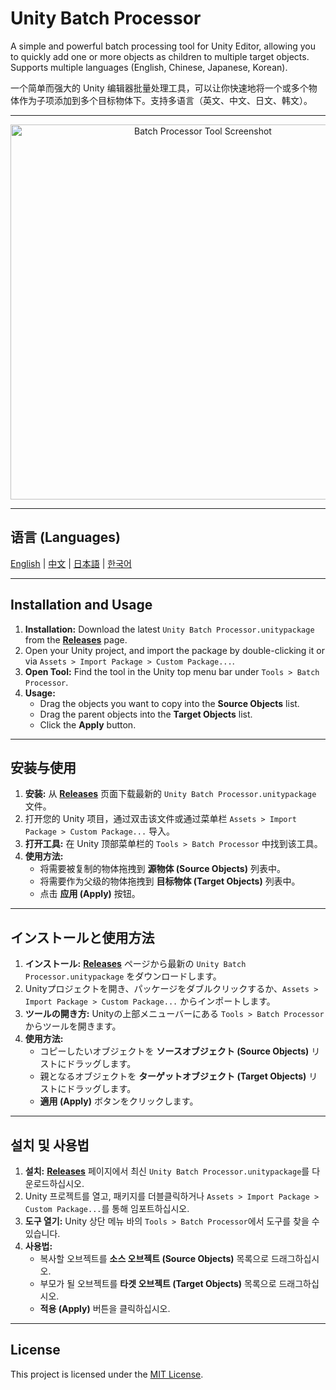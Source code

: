 # Unity Batch Processor

A simple and powerful batch processing tool for Unity Editor, allowing you to quickly add one or more objects as children to multiple target objects. Supports multiple languages (English, Chinese, Japanese, Korean).

一个简单而强大的 Unity 编辑器批量处理工具，可以让你快速地将一个或多个物体作为子项添加到多个目标物体下。支持多语言（英文、中文、日文、韩文）。

---

<div align="center">
  <img src="https://github.com/user-attachments/assets/c7261c91-1eb1-409e-aeba-fdc66fc9935c" width="600" alt="Batch Processor Tool Screenshot">
</div>

---

## 语言 (Languages)

[English](#installation-and-usage) | [中文](#安装与使用) | [日本語](#インストールと使用方法) | [한국어](#설치-및-사용법)

---

## Installation and Usage

1.  **Installation:** Download the latest `Unity Batch Processor.unitypackage` from the [**Releases**](../../releases/latest) page.
2.  Open your Unity project, and import the package by double-clicking it or via `Assets > Import Package > Custom Package...`.
3.  **Open Tool:** Find the tool in the Unity top menu bar under `Tools > Batch Processor`.
4.  **Usage:**
    *   Drag the objects you want to copy into the **Source Objects** list.
    *   Drag the parent objects into the **Target Objects** list.
    *   Click the **Apply** button.

---

## 安装与使用

1.  **安装:** 从 [**Releases**](../../releases/latest) 页面下载最新的 `Unity Batch Processor.unitypackage` 文件。
2.  打开您的 Unity 项目，通过双击该文件或通过菜单栏 `Assets > Import Package > Custom Package...` 导入。
3.  **打开工具:** 在 Unity 顶部菜单栏的 `Tools > Batch Processor` 中找到该工具。
4.  **使用方法:**
    *   将需要被复制的物体拖拽到 **源物体 (Source Objects)** 列表中。
    *   将需要作为父级的物体拖拽到 **目标物体 (Target Objects)** 列表中。
    *   点击 **应用 (Apply)** 按钮。

---

## インストールと使用方法

1.  **インストール:** [**Releases**](../../releases/latest) ページから最新の `Unity Batch Processor.unitypackage` をダウンロードします。
2.  Unityプロジェクトを開き、パッケージをダブルクリックするか、`Assets > Import Package > Custom Package...` からインポートします。
3.  **ツールの開き方:** Unityの上部メニューバーにある `Tools > Batch Processor` からツールを開きます。
4.  **使用方法:**
    *   コピーしたいオブジェクトを **ソースオブジェクト (Source Objects)** リストにドラッグします。
    *   親となるオブジェクトを **ターゲットオブジェクト (Target Objects)** リストにドラッグします。
    *   **適用 (Apply)** ボタンをクリックします。

---

## 설치 및 사용법

1.  **설치:** [**Releases**](../../releases/latest) 페이지에서 최신 `Unity Batch Processor.unitypackage`를 다운로드하십시오.
2.  Unity 프로젝트를 열고, 패키지를 더블클릭하거나 `Assets > Import Package > Custom Package...`를 통해 임포트하십시오.
3.  **도구 열기:** Unity 상단 메뉴 바의 `Tools > Batch Processor`에서 도구를 찾을 수 있습니다.
4.  **사용법:**
    *   복사할 오브젝트를 **소스 오브젝트 (Source Objects)** 목록으로 드래그하십시오.
    *   부모가 될 오브젝트를 **타겟 오브젝트 (Target Objects)** 목록으로 드래그하십시오.
    *   **적용 (Apply)** 버튼을 클릭하십시오.

---

## License

This project is licensed under the [MIT License](LICENSE).
